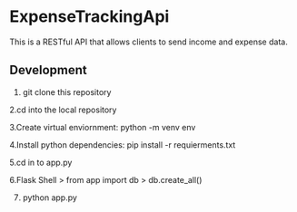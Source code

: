 # ExpenseTrackingApi
This is a RESTful API that allows clients to send income and expense data. 

## Development


1. git clone this repository

2.cd into the local repository

3.Create virtual enviornment: python -m venv env

4.Install python dependencies: pip install -r requierments.txt

5.cd in to app.py

6.Flask Shell > from app import db > db.create_all()

7. python app.py


